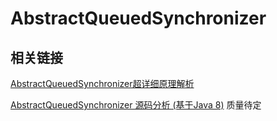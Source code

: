 # AbstractQueuedSynchronizer

## 相关链接

[AbstractQueuedSynchronizer超详细原理解析](https://juejin.im/post/5c3ac10351882524bb0b337f)

[AbstractQueuedSynchronizer 源码分析 \(基于Java 8\)](https://www.jianshu.com/p/e7659436538b) 质量待定

